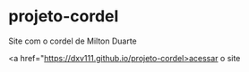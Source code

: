 # projeto-cordel
Site com o cordel de Milton Duarte

<a href="https://dxv111.github.io/projeto-cordel>acessar o site</a>
